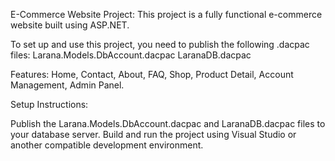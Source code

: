 E-Commerce Website Project: This project is a fully functional e-commerce website built using ASP.NET. 

To set up and use this project, you need to publish the following .dacpac files: 
Larana.Models.DbAccount.dacpac LaranaDB.dacpac 

Features: Home, Contact, About, FAQ, Shop, Product Detail, Account Management, Admin Panel. 

Setup Instructions:

Publish the Larana.Models.DbAccount.dacpac and LaranaDB.dacpac files to your database server. 
Build and run the project using Visual Studio or another compatible development environment.
